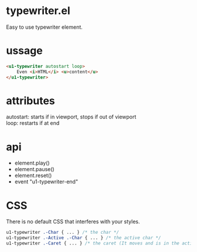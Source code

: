# typewriter.el
Easy to use typewriter element.

# ussage

```html
<u1-typewriter autostart loop>
    Even <i>HTML</i> <u>content</u>
</u1-typewriter>
```

# attributes
autostart: starts if in viewport, stops if out of viewport  
loop: restarts if at end

# api
- element.play()
- element.pause()
- element.reset()
- event "u1-typewriter-end"

# CSS
There is no default CSS that interferes with your styles.

```css
u1-typewriter .-Char { ... } /* the char */
u1-typewriter .-Active .-Char { ... } /* the active char */
u1-typewriter .-Caret { ... } /* the caret (It moves and is in the active char element) */
```
